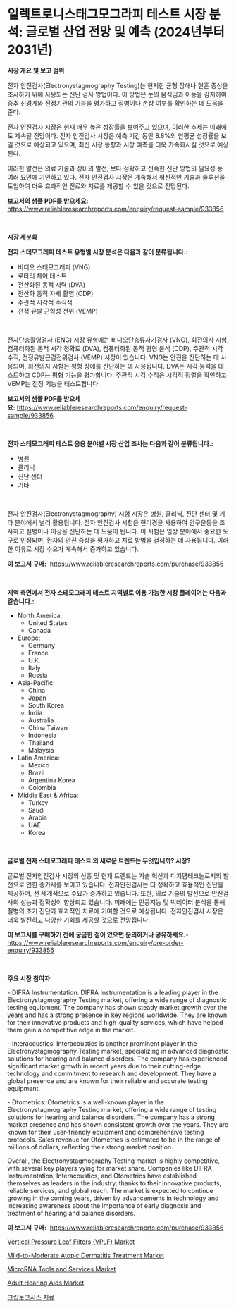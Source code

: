 <p><h1>일렉트로니스태그모그라피 테스트 시장 분석: 글로벌 산업 전망 및 예측 (2024년부터 2031년)</h1></p><p><strong>시장 개요 및 보고 범위</strong></p>
<p><p>전자 안진검사(Electronystagmography Testing)는 현저한 균형 장애나 현훈 증상을 조사하기 위해 사용되는 진단 검사 방법이다. 이 방법은 눈의 움직임과 이동을 감지하여 중추 신경계와 전정기관의 기능을 평가하고 질병이나 손상 여부를 확인하는 데 도움을 준다.</p><p>전자 안진검사 시장은 현재 매우 높은 성장률을 보여주고 있으며, 이러한 추세는 미래에도 계속될 전망이다. 전자 안진검사 시장은 예측 기간 동안 8.8%의 연평균 성장률을 보일 것으로 예상되고 있으며, 최신 시장 동향과 시장 예측을 더욱 가속화시킬 것으로 예상된다.</p><p>이러한 발전은 의료 기술과 장비의 발전, 보다 정확하고 신속한 진단 방법의 필요성 등 여러 요인에 기인하고 있다. 전자 안진검사 시장은 계속해서 혁신적인 기술과 솔루션을 도입하여 더욱 효과적인 진료와 치료를 제공할 수 있을 것으로 전망된다.</p></p>
<p><strong>보고서의 샘플 PDF를 받으세요:</strong> <a href="https://www.reliableresearchreports.com/enquiry/request-sample/933856">https://www.reliableresearchreports.com/enquiry/request-sample/933856</a></p>
<p>&nbsp;</p>
<p><strong>시장 세분화</strong></p>
<p><strong>전자 스테모그래피 테스트 유형별 시장 분석은 다음과 같이 분류됩니다.:</strong></p>
<p><ul><li>비디오 스태모그래피 (VNG)</li><li>로타리 체어 테스트</li><li>전산화된 동적 시력 (DVA)</li><li>전산화 동적 자세 촬영 (CDP)</li><li>주관적 시각적 수직적</li><li>전정 유발 근형성 전위 (VEMP)</li></ul></p>
<p>&nbsp;</p>
<p><p>전자단층촬영검사 (ENG) 시장 유형에는 비디오단층류자기검사 (VNG), 회전의자 시험, 컴퓨터화된 동적 시각 정확도 (DVA), 컴퓨터화된 동적 평형 분석 (CDP), 주관적 시각 수직, 전정유발근감전위검사 (VEMP) 시장이 있습니다. VNG는 안진을 진단하는 데 사용되며, 회전의자 시험은 평형 장애를 진단하는 데 사용됩니다. DVA는 시각 능력을 테스트하고 CDP는 평형 기능을 평가합니다. 주관적 시각 수직은 시각적 정렬을 확인하고 VEMP는 전정 기능을 테스트합니다.</p></p>
<p><strong>보고서의 샘플 PDF를 받으세요:</strong>&nbsp;<a href="https://www.reliableresearchreports.com/enquiry/request-sample/933856">https://www.reliableresearchreports.com/enquiry/request-sample/933856</a></p>
<p>&nbsp;</p>
<p><strong> 전자 스테모그래피 테스트 응용 분야별 시장 산업 조사는 다음과 같이 분류됩니다.:</strong></p>
<p><ul><li>병원</li><li>클리닉</li><li>진단 센터</li><li>기타</li></ul></p>
<p>&nbsp;</p>
<p><p>전자 안진검사(Electronystagmography) 시험 시장은 병원, 클리닉, 진단 센터 및 기타 분야에서 널리 활용됩니다. 전자 안진검사 시험은 현미경을 사용하여 안구운동을 조사하고 질병이나 이상을 진단하는 데 도움이 됩니다. 이 시험은 임상 분야에서 중요한 도구로 인정되며, 환자의 안진 증상을 평가하고 치료 방법을 결정하는 데 사용됩니다. 이러한 이유로 시장 수요가 계속해서 증가하고 있습니다.</p></p>
<p><strong>이 보고서 구매:</strong>&nbsp; <a href="https://www.reliableresearchreports.com/purchase/933856">https://www.reliableresearchreports.com/purchase/933856</a></p>
<p>&nbsp;</p>
<p><strong>지역 측면에서 전자 스테모그래피 테스트 지역별로 이용 가능한 시장 플레이어는 다음과 같습니다.:</strong></p>
<p><ul>
    <li>
        North America:
        <ul>
            <li>United States</li>
            <li>Canada</li>
        </ul>
    </li>
    <li>
        Europe:
        <ul>
            <li>Germany</li>
            <li>France</li>
            <li>U.K.</li>
            <li>Italy</li>
            <li>Russia</li>
        </ul>
    </li>
    <li>
        Asia-Pacific:
        <ul>
            <li>China</li>
            <li>Japan</li>
            <li>South Korea</li>
            <li>India</li>
            <li>Australia</li>
            <li>China Taiwan</li>
            <li>Indonesia</li>
            <li>Thailand</li>
            <li>Malaysia</li>
        </ul>
    </li>
    <li>
        Latin America:
        <ul>
            <li>Mexico</li>
            <li>Brazil</li>
            <li>Argentina Korea</li>
            <li>Colombia</li>
        </ul>
    </li>
    <li>
        Middle East & Africa:
        <ul>
            <li>Turkey</li>
            <li>Saudi</li>
            <li>Arabia</li>
            <li>UAE</li>
            <li>Korea</li>
        </ul>
    </li>
    </ul></p>
<p>&nbsp;</p>
<p><strong>글로벌 전자 스테모그래피 테스트 의 새로운 트렌드는 무엇입니까? 시장?</strong></p>
<p><p>글로벌 전자안진검사 시장의 신흥 및 현재 트렌드는 기술 혁신과 디지턤테크놀로지의 발전으로 인한 증가세를 보이고 있습니다. 전자안진검사는 더 정확하고 효율적인 진단을 제공하며, 전 세계적으로 수요가 증가하고 있습니다. 또한, 의료 기술의 발전으로 안진검사의 성능과 정확성이 향상되고 있습니다. 미래에는 인공지능 및 빅데이터 분석을 통해 질병의 조기 진단과 효과적인 치료에 기여할 것으로 예상됩니다. 전자안진검사 시장은 더욱 발전하고 다양한 기회를 제공할 것으로 전망됩니다.</p></p>
<p><strong>이 보고서를 구매하기 전에 궁금한 점이 있으면 문의하거나 공유하세요.</strong>- <a href="https://www.reliableresearchreports.com/enquiry/pre-order-enquiry/933856">https://www.reliableresearchreports.com/enquiry/pre-order-enquiry/933856</a></p>
<p>&nbsp;</p>
<p><strong>주요 시장 참여자</strong></p>
<p><p>- DIFRA Instrumentation: DIFRA Instrumentation is a leading player in the Electronystagmography Testing market, offering a wide range of diagnostic testing equipment. The company has shown steady market growth over the years and has a strong presence in key regions worldwide. They are known for their innovative products and high-quality services, which have helped them gain a competitive edge in the market.</p><p>- Interacoustics: Interacoustics is another prominent player in the Electronystagmography Testing market, specializing in advanced diagnostic solutions for hearing and balance disorders. The company has experienced significant market growth in recent years due to their cutting-edge technology and commitment to research and development. They have a global presence and are known for their reliable and accurate testing equipment.</p><p>- Otometrics: Otometrics is a well-known player in the Electronystagmography Testing market, offering a wide range of testing solutions for hearing and balance disorders. The company has a strong market presence and has shown consistent growth over the years. They are known for their user-friendly equipment and comprehensive testing protocols. Sales revenue for Otometrics is estimated to be in the range of millions of dollars, reflecting their strong market position.</p><p>Overall, the Electronystagmography Testing market is highly competitive, with several key players vying for market share. Companies like DIFRA Instrumentation, Interacoustics, and Otometrics have established themselves as leaders in the industry, thanks to their innovative products, reliable services, and global reach. The market is expected to continue growing in the coming years, driven by advancements in technology and increasing awareness about the importance of early diagnosis and treatment of hearing and balance disorders.</p></p>
<p><strong>이 보고서 구매:</strong>&nbsp;&nbsp;<a href="https://www.reliableresearchreports.com/purchase/933856">https://www.reliableresearchreports.com/purchase/933856</a></p>
<p><p><a href="https://issuu.com/reportprime-2/docs/vertical-pressure-leaf-filters-vplf-market-size-20">Vertical Pressure Leaf Filters (VPLF) Market</a></p><p><a href="https://funky-papaya-cf4.notion.site/Mild-to-Moderate-Atopic-Dermatitis-Treatment-Market-Size-Share-Trends-Analysis-Report-By-Material-0c8b2cdd2ee541758053f939f11b2869">Mild-to-Moderate Atopic Dermatitis Treatment Market</a></p><p><a href="https://picayune-night-cbd.notion.site/MicroRNA-Tools-and-Services-Market-Research-Report-Unlocks-Analysis-on-the-Market-Financial-Status--ead189a2d78b482f8abd6d2adfcdeea8">MicroRNA Tools and Services Market</a></p><p><a href="https://view.publitas.com/reportprime-1/adult-hearing-aids-market-insights-market-players-and-forecast-till-2031/">Adult Hearing Aids Market</a></p><p><a href="https://github.com/sougarounis/Market-Research-Report-List-2/blob/main/3698200184144.md">크립토코시스 치료</a></p></p>
